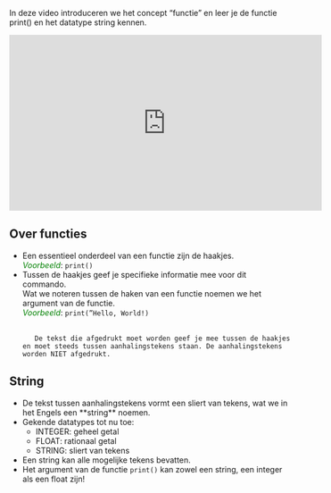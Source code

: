 In deze video introduceren we het concept “functie” en leer je de functie print() en het datatype string kennen.

<div align="center">
<iframe width="560" height="315" src="https://www.youtube.com/embed/_uoBdW-D9mg" title="YouTube video player" frameborder="0" allow="accelerometer; autoplay; clipboard-write; encrypted-media; gyroscope; picture-in-picture; web-share" allowfullscreen></iframe>
</div>

## Over functies
<div>
<ul>
  <li> Een essentieel onderdeel van een functie zijn de haakjes.<br>
       <i style="color:green;">Voorbeeld</i>: <code>print()</code>
  </li>
  <li> Tussen de haakjes geef je specifieke informatie mee voor dit commando. <br>
       Wat we noteren tussen de haken van een functie noemen we het argument van de functie. <br>
       <i style="color:green;">Voorbeeld</i>: <code>print(”Hello, World!)</code> <br><br>

       De tekst die afgedrukt moet worden geef je mee tussen de haakjes en moet steeds tussen aanhalingstekens staan. De aanhalingstekens worden NIET afgedrukt.
  </li>
</ul>
</div>

## String
<div>
<ul>
  <li> De tekst tussen aanhalingstekens vormt een sliert van tekens, wat we in het Engels een **string** noemen.</li>
  <li> Gekende datatypes tot nu toe:
    <ul>
      <li> INTEGER: geheel getal </li>
      <li> FLOAT: rationaal getal </li>
      <li> STRING: sliert van tekens </li>
    </ul>
  <li> Een string kan alle mogelijke tekens bevatten. </li>
  <li> Het argument van de functie <code>print()</code> kan zowel een string, een integer als een float zijn! </li>
</ul>
</div>
